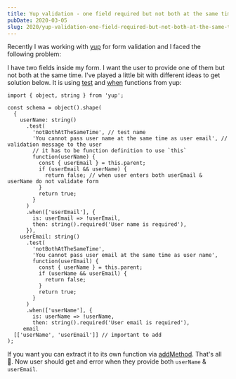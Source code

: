 ```yaml
---
title: Yup validation - one field required but not both at the same time
pubDate: 2020-03-05
slug: 2020/yup-validation-one-field-required-but-not-both-at-the-same-time
---
```


Recently I was working with [yup](https://github.com/jquense/yup) for form validation and I faced the following problem:

I have two fields inside my form. I want the user to provide one of them but not both at the same time. I've played a little bit with different ideas to get solution below. It is using [test](https://github.com/jquense/yup#mixedtestname-string-message-string--function-test-function-schema) and [when](https://github.com/jquense/yup#mixedwhenkeys-string--arraystring-builder-object--value-schema-schema-schema) functions from yup:

```tsx
import { object, string } from 'yup';

const schema = object().shape(
  {
    userName: string()
      .test(
        'notBothAtTheSameTime', // test name
        'You cannot pass user name at the same time as user email', // validation message to the user
        // it has to be function definition to use `this`
        function(userName) {
          const { userEmail } = this.parent;
          if (userEmail && userName) {
            return false; // when user enters both userEmail & userName do not validate form
          }
          return true;
        }
      )
      .when(['userEmail'], {
        is: userEmail => !userEmail,
        then: string().required('User name is required'),
      }),
    userEmail: string()
      .test(
        'notBothAtTheSameTime',
        'You cannot pass user email at the same time as user name',
        function(userEmail) {
          const { userName } = this.parent;
          if (userName && userEmail) {
            return false;
          }
          return true;
        }
      )
      .when(['userName'], {
        is: userName => !userName,
        then: string().required('User email is required'),
     email
  [['userName', 'userEmail']] // important to add
);
```

If you want you can extract it to its own function via [addMethod](https://github.com/jquense/yup#yupaddmethodschematype-schema-name-string-method--schema-void). That's all 🎉. Now user should get and error when they provide both `userName` & `userEmail`.
